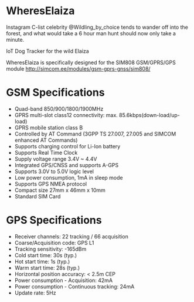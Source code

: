 # WheresElaiza
Instagram C-list celebrity @Wildling_by_choice tends to wander off into the forest, and what would take a 6 hour man hunt should now only take a minute. 

IoT Dog Tracker for the wild Elaiza

WheresElaiza is specifically designed for the SIM808 GSM/GPRS/GPS module http://simcom.ee/modules/gsm-gprs-gnss/sim808/ 

# GSM Specifications
* Quad-band 850/900/1800/1900MHz
* GPRS multi-slot class12 connectivity: max. 85.6kbps(down-load/up-load)
* GPRS mobile station class B
* Controlled by AT Command (3GPP TS 27.007, 27.005 and SIMCOM enhanced AT Commands)
* Supports charging control for Li-Ion battery
* Supports Real Time Clock
* Supply voltage range 3.4V ~ 4.4V
* Integrated GPS/CNSS and supports A-GPS
* Supports 3.0V to 5.0V logic level
* Low power consumption, 1mA in sleep mode
* Supports GPS NMEA protocol
* Compact size 27mm x 46mm x 10mm
* Standard SIM Card

# GPS Specifications

* Receiver channels: 22 tracking / 66 acquisition
* Coarse/Acquisition code: GPS L1
* Tracking sensitivity: -165dBm
* Cold start time: 30s (typ.)
* Hot start time: 1s (typ.)
* Warm start time: 28s (typ.)
* Horizontal position accuracy: < 2.5m CEP
* Power consumption - Acquisition: 42mA
* Power consumption - Continuous tracking: 24mA
* Update rate: 5Hz
